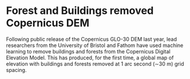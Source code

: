 # Forest and Buildings removed Copernicus DEM

Following public release of the Copernicus GLO-30 DEM last year, lead researchers from the University of Bristol and Fathom have used machine learning to remove buildings and forests from the Copernicus Digital Elevation Model. This has produced, for the first time, a global map of elevation with buildings and forests removed at 1 arc second (∼30 m) grid spacing.

